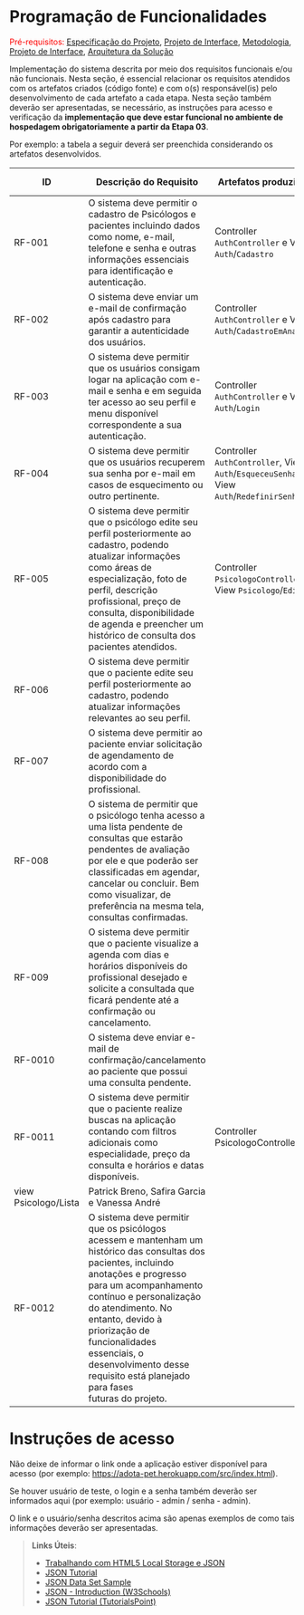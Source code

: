 # Programação de Funcionalidades

<span style="color:red">Pré-requisitos: <a href="2-Especificação do Projeto.md"> Especificação do Projeto</a></span>, <a href="3-Projeto de Interface.md"> Projeto de Interface</a>, <a href="4-Metodologia.md"> Metodologia</a>, <a href="3-Projeto de Interface.md"> Projeto de Interface</a>, <a href="5-Arquitetura da Solução.md"> Arquitetura da Solução</a>

Implementação do sistema descrita por meio dos requisitos funcionais e/ou não funcionais. Nesta seção, é essencial relacionar os requisitos atendidos com os artefatos criados (código fonte) e com o(s) responsável(is) pelo desenvolvimento de cada artefato a cada etapa. Nesta seção também deverão ser apresentadas, se necessário, as instruções para acesso e verificação da **implementação que deve estar funcional no ambiente de hospedagem obrigatoriamente a partir da Etapa 03**.

Por exemplo: a tabela a seguir deverá ser preenchida considerando os artefatos desenvolvidos.

|ID    | Descrição do Requisito  | Artefatos produzidos | Aluno(a) responsável |
|------|-----------------------------------------|----|----|
|RF-001| O sistema deve permitir o cadastro de Psicólogos e pacientes incluindo dados como nome, e-mail, telefone e senha e outras informações essenciais para identificação e autenticação. | Controller `AuthController` e View `Auth`/`Cadastro` | Karina Nunes |
|RF-002| O sistema deve enviar um e-mail de confirmação após cadastro para garantir a autenticidade dos usuários. | Controller `AuthController` e View `Auth`/`CadastroEmAnalise` | Matheus Bacelar |
|RF-003| O sistema deve permitir que os usuários consigam logar na aplicação com e-mail e senha e em seguida ter acesso ao seu perfil e menu disponível correspondente a sua autenticação. | Controller `AuthController` e View `Auth`/`Login` | Karina Nunes |
|RF-004| O sistema deve permitir que os usuários recuperem sua senha por e-mail em casos de esquecimento ou outro pertinente. | Controller `AuthController`, View `Auth`/`EsqueceuSenha` e View `Auth`/`RedefinirSenha` | Karina Nunes |
|RF-005| O sistema deve permitir que o psicólogo edite seu perfil posteriormente ao cadastro, podendo atualizar informações como áreas de especialização, foto de perfil, descrição profissional, preço de consulta, disponibilidade de agenda e preencher um histórico de consulta dos pacientes atendidos. | Controller `PsicologoController` e View `Psicologo`/`Editar` | Karina Nunes |
|RF-006| O sistema deve permitir que o paciente edite seu perfil posteriormente ao cadastro, podendo atualizar informações relevantes ao seu perfil. |  | Matheus Bacelar |
|RF-007| O sistema deve permitir ao paciente enviar solicitação de agendamento de acordo com a disponibilidade do profissional. |  | Patrick Breno, Safira Garcia e Vanessa André |
|RF-008| O sistema de permitir que o psicólogo tenha acesso a uma lista pendente de consultas que estarão pendentes de avaliação por ele e que poderão ser classificadas em agendar, cancelar ou concluir. Bem como visualizar, de preferência na mesma tela, consultas confirmadas. |  | Emerson Junior e Nayana Loivos |
|RF-009| O sistema deve permitir que o paciente visualize a agenda com dias e horários disponíveis do profissional desejado e solicite a consultada que ficará pendente até a confirmação ou cancelamento. |  | Emerson Junior e Nayana Loivos |
|RF-0010| O sistema deve enviar e-mail de confirmação/cancelamento ao paciente que possui uma consulta pendente. |  | Matheus Bacelar |
|RF-0011| O sistema deve permitir que o paciente realize buscas na aplicação contando com filtros adicionais como especialidade, preço da consulta e horários e datas disponíveis. | Controller PsicologoController
view Psicologo/Lista  | Patrick Breno, Safira Garcia e Vanessa André |
|RF-0012|  O sistema deve permitir que os psicólogos acessem e mantenham um histórico das consultas dos pacientes, incluindo anotações e progresso para um acompanhamento contínuo e personalização do atendimento. No entanto, devido à priorização de funcionalidades essenciais, o desenvolvimento desse requisito está planejado para fases futuras do projeto. |  | Patrick Breno, Safira Garcia e Vanessa André |


# Instruções de acesso

Não deixe de informar o link onde a aplicação estiver disponível para acesso (por exemplo: https://adota-pet.herokuapp.com/src/index.html).

Se houver usuário de teste, o login e a senha também deverão ser informados aqui (por exemplo: usuário - admin / senha - admin).

O link e o usuário/senha descritos acima são apenas exemplos de como tais informações deverão ser apresentadas.

> **Links Úteis**:
>
> - [Trabalhando com HTML5 Local Storage e JSON](https://www.devmedia.com.br/trabalhando-com-html5-local-storage-e-json/29045)
> - [JSON Tutorial](https://www.w3resource.com/JSON)
> - [JSON Data Set Sample](https://opensource.adobe.com/Spry/samples/data_region/JSONDataSetSample.html)
> - [JSON - Introduction (W3Schools)](https://www.w3schools.com/js/js_json_intro.asp)
> - [JSON Tutorial (TutorialsPoint)](https://www.tutorialspoint.com/json/index.htm)
